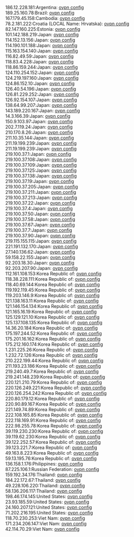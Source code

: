 186.12.228.181:Argentina: [ovpn config](vpn/186_12_228_181.ovpn)  
189.25.160.78:Brazil: [ovpn config](vpn/189_25_160_78.ovpn)  
167.179.45.158:Cambodia: [ovpn config](vpn/167_179_45_158.ovpn)  
78.2.181.222:Croatia (LOCAL Name: Hrvatska): [ovpn config](vpn/78_2_181_222.ovpn)  
82.147.160.225:Estonia: [ovpn config](vpn/82_147_160_225.ovpn)  
101.142.188.219:Japan: [ovpn config](vpn/101_142_188_219.ovpn)  
114.152.13.156:Japan: [ovpn config](vpn/114_152_13_156.ovpn)  
114.190.101.188:Japan: [ovpn config](vpn/114_190_101_188.ovpn)  
115.163.154.140:Japan: [ovpn config](vpn/115_163_154_140.ovpn)  
116.82.49.59:Japan: [ovpn config](vpn/116_82_49_59.ovpn)  
118.83.4.228:Japan: [ovpn config](vpn/118_83_4_228.ovpn)  
118.86.159.244:Japan: [ovpn config](vpn/118_86_159_244.ovpn)  
124.110.254.152:Japan: [ovpn config](vpn/124_110_254_152.ovpn)  
124.219.197.160:Japan: [ovpn config](vpn/124_219_197_160.ovpn)  
124.86.152.10:Japan: [ovpn config](vpn/124_86_152_10.ovpn)  
126.40.54.196:Japan: [ovpn config](vpn/126_40_54_196.ovpn)  
126.81.229.252:Japan: [ovpn config](vpn/126_81_229_252.ovpn)  
126.92.154.107:Japan: [ovpn config](vpn/126_92_154_107.ovpn)  
138.64.99.207:Japan: [ovpn config](vpn/138_64_99_207.ovpn)  
143.189.220.167:Japan: [ovpn config](vpn/143_189_220_167.ovpn)  
14.3.166.39:Japan: [ovpn config](vpn/14_3_166_39.ovpn)  
150.9.103.97:Japan: [ovpn config](vpn/150_9_103_97.ovpn)  
202.7.119.24:Japan: [ovpn config](vpn/202_7_119_24.ovpn)  
210.170.8.26:Japan: [ovpn config](vpn/210_170_8_26.ovpn)  
211.10.35.144:Japan: [ovpn config](vpn/211_10_35_144.ovpn)  
211.19.199.239:Japan: [ovpn config](vpn/211_19_199_239.ovpn)  
211.19.199.239:Japan: [ovpn config](vpn/211_19_199_239.ovpn)  
219.100.37.1:Japan: [ovpn config](vpn/219_100_37_1.ovpn)  
219.100.37.108:Japan: [ovpn config](vpn/219_100_37_108.ovpn)  
219.100.37.109:Japan: [ovpn config](vpn/219_100_37_109.ovpn)  
219.100.37.125:Japan: [ovpn config](vpn/219_100_37_125.ovpn)  
219.100.37.138:Japan: [ovpn config](vpn/219_100_37_138.ovpn)  
219.100.37.19:Japan: [ovpn config](vpn/219_100_37_19.ovpn)  
219.100.37.205:Japan: [ovpn config](vpn/219_100_37_205.ovpn)  
219.100.37.211:Japan: [ovpn config](vpn/219_100_37_211.ovpn)  
219.100.37.213:Japan: [ovpn config](vpn/219_100_37_213.ovpn)  
219.100.37.22:Japan: [ovpn config](vpn/219_100_37_22.ovpn)  
219.100.37.4:Japan: [ovpn config](vpn/219_100_37_4.ovpn)  
219.100.37.50:Japan: [ovpn config](vpn/219_100_37_50.ovpn)  
219.100.37.58:Japan: [ovpn config](vpn/219_100_37_58.ovpn)  
219.100.37.67:Japan: [ovpn config](vpn/219_100_37_67.ovpn)  
219.100.37.7:Japan: [ovpn config](vpn/219_100_37_7.ovpn)  
219.100.37.90:Japan: [ovpn config](vpn/219_100_37_90.ovpn)  
219.115.155.115:Japan: [ovpn config](vpn/219_115_155_115.ovpn)  
221.191.132.170:Japan: [ovpn config](vpn/221_191_132_170.ovpn)  
27.140.136.62:Japan: [ovpn config](vpn/27_140_136_62.ovpn)  
59.158.22.155:Japan: [ovpn config](vpn/59_158_22_155.ovpn)  
92.203.18.30:Japan: [ovpn config](vpn/92_203_18_30.ovpn)  
92.203.207.90:Japan: [ovpn config](vpn/92_203_207_90.ovpn)  
112.161.108.153:Korea Republic of: [ovpn config](vpn/112_161_108_153.ovpn)  
118.38.228.111:Korea Republic of: [ovpn config](vpn/118_38_228_111.ovpn)  
118.40.69.144:Korea Republic of: [ovpn config](vpn/118_40_69_144.ovpn)  
119.192.119.45:Korea Republic of: [ovpn config](vpn/119_192_119_45.ovpn)  
119.203.146.9:Korea Republic of: [ovpn config](vpn/119_203_146_9.ovpn)  
121.138.163.11:Korea Republic of: [ovpn config](vpn/121_138_163_11.ovpn)  
121.146.154.134:Korea Republic of: [ovpn config](vpn/121_146_154_134.ovpn)  
121.165.16.19:Korea Republic of: [ovpn config](vpn/121_165_16_19.ovpn)  
125.129.121.10:Korea Republic of: [ovpn config](vpn/125_129_121_10.ovpn)  
125.137.108.135:Korea Republic of: [ovpn config](vpn/125_137_108_135.ovpn)  
14.36.20.184:Korea Republic of: [ovpn config](vpn/14_36_20_184.ovpn)  
175.197.244.52:Korea Republic of: [ovpn config](vpn/175_197_244_52.ovpn)  
175.201.16.162:Korea Republic of: [ovpn config](vpn/175_201_16_162.ovpn)  
175.212.160.174:Korea Republic of: [ovpn config](vpn/175_212_160_174.ovpn)  
1.231.225.26:Korea Republic of: [ovpn config](vpn/1_231_225_26.ovpn)  
1.232.72.126:Korea Republic of: [ovpn config](vpn/1_232_72_126.ovpn)  
210.222.199.44:Korea Republic of: [ovpn config](vpn/210_222_199_44.ovpn)  
211.193.23.186:Korea Republic of: [ovpn config](vpn/211_193_23_186.ovpn)  
219.240.49.7:Korea Republic of: [ovpn config](vpn/219_240_49_7.ovpn)  
219.241.148.239:Korea Republic of: [ovpn config](vpn/219_241_148_239.ovpn)  
220.121.210.79:Korea Republic of: [ovpn config](vpn/220_121_210_79.ovpn)  
220.126.249.221:Korea Republic of: [ovpn config](vpn/220_126_249_221.ovpn)  
220.126.254.242:Korea Republic of: [ovpn config](vpn/220_126_254_242.ovpn)  
220.80.179.12:Korea Republic of: [ovpn config](vpn/220_80_179_12.ovpn)  
220.90.89.167:Korea Republic of: [ovpn config](vpn/220_90_89_167.ovpn)  
221.149.74.89:Korea Republic of: [ovpn config](vpn/221_149_74_89.ovpn)  
222.108.165.85:Korea Republic of: [ovpn config](vpn/222_108_165_85.ovpn)  
222.118.169.91:Korea Republic of: [ovpn config](vpn/222_118_169_91.ovpn)  
222.98.255.78:Korea Republic of: [ovpn config](vpn/222_98_255_78.ovpn)  
39.119.230.230:Korea Republic of: [ovpn config](vpn/39_119_230_230.ovpn)  
39.119.62.230:Korea Republic of: [ovpn config](vpn/39_119_62_230.ovpn)  
39.122.252.57:Korea Republic of: [ovpn config](vpn/39_122_252_57.ovpn)  
39.123.221.7:Korea Republic of: [ovpn config](vpn/39_123_221_7.ovpn)  
49.163.8.223:Korea Republic of: [ovpn config](vpn/49_163_8_223.ovpn)  
59.13.195.76:Korea Republic of: [ovpn config](vpn/59_13_195_76.ovpn)  
136.158.1.176:Philippines: [ovpn config](vpn/136_158_1_176.ovpn)  
87.225.106.1:Russian Federation: [ovpn config](vpn/87_225_106_1.ovpn)  
159.192.34.176:Thailand: [ovpn config](vpn/159_192_34_176.ovpn)  
184.22.172.67:Thailand: [ovpn config](vpn/184_22_172_67.ovpn)  
49.228.106.220:Thailand: [ovpn config](vpn/49_228_106_220.ovpn)  
58.136.206.117:Thailand: [ovpn config](vpn/58_136_206_117.ovpn)  
198.46.174.145:United States: [ovpn config](vpn/198_46_174_145.ovpn)  
23.93.185.59:United States: [ovpn config](vpn/23_93_185_59.ovpn)  
24.160.207.121:United States: [ovpn config](vpn/24_160_207_121.ovpn)  
71.202.216.195:United States: [ovpn config](vpn/71_202_216_195.ovpn)  
118.70.230.253:Viet Nam: [ovpn config](vpn/118_70_230_253.ovpn)  
171.234.206.147:Viet Nam: [ovpn config](vpn/171_234_206_147.ovpn)  
42.114.70.29:Viet Nam: [ovpn config](vpn/42_114_70_29.ovpn)  
